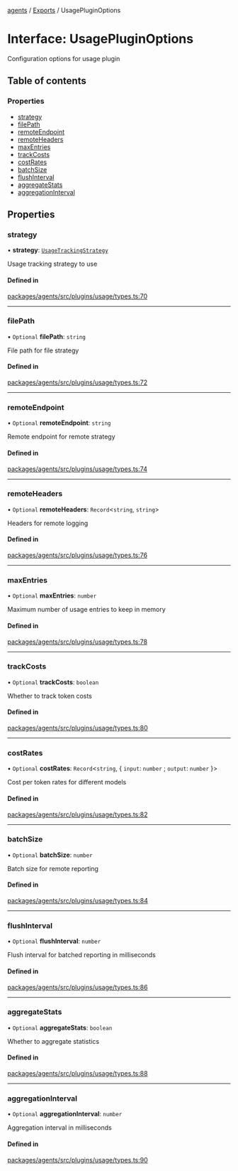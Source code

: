 <!-- 
 ⚠️  AUTO-GENERATED FILE - DO NOT EDIT MANUALLY
 This file is automatically generated by scripts/docs-generator.js
 To make changes, edit the source TypeScript files or update the generator script
-->

[agents](../../) / [Exports](../modules) / UsagePluginOptions

# Interface: UsagePluginOptions

Configuration options for usage plugin

## Table of contents

### Properties

- [strategy](UsagePluginOptions#strategy)
- [filePath](UsagePluginOptions#filepath)
- [remoteEndpoint](UsagePluginOptions#remoteendpoint)
- [remoteHeaders](UsagePluginOptions#remoteheaders)
- [maxEntries](UsagePluginOptions#maxentries)
- [trackCosts](UsagePluginOptions#trackcosts)
- [costRates](UsagePluginOptions#costrates)
- [batchSize](UsagePluginOptions#batchsize)
- [flushInterval](UsagePluginOptions#flushinterval)
- [aggregateStats](UsagePluginOptions#aggregatestats)
- [aggregationInterval](UsagePluginOptions#aggregationinterval)

## Properties

### strategy

• **strategy**: [`UsageTrackingStrategy`](../modules#usagetrackingstrategy)

Usage tracking strategy to use

#### Defined in

[packages/agents/src/plugins/usage/types.ts:70](https://github.com/woojubb/robota/blob/c50179e56752f80ea03c64201e29ab12275152bf/packages/agents/src/plugins/usage/types.ts#L70)

___

### filePath

• `Optional` **filePath**: `string`

File path for file strategy

#### Defined in

[packages/agents/src/plugins/usage/types.ts:72](https://github.com/woojubb/robota/blob/c50179e56752f80ea03c64201e29ab12275152bf/packages/agents/src/plugins/usage/types.ts#L72)

___

### remoteEndpoint

• `Optional` **remoteEndpoint**: `string`

Remote endpoint for remote strategy

#### Defined in

[packages/agents/src/plugins/usage/types.ts:74](https://github.com/woojubb/robota/blob/c50179e56752f80ea03c64201e29ab12275152bf/packages/agents/src/plugins/usage/types.ts#L74)

___

### remoteHeaders

• `Optional` **remoteHeaders**: `Record`\<`string`, `string`\>

Headers for remote logging

#### Defined in

[packages/agents/src/plugins/usage/types.ts:76](https://github.com/woojubb/robota/blob/c50179e56752f80ea03c64201e29ab12275152bf/packages/agents/src/plugins/usage/types.ts#L76)

___

### maxEntries

• `Optional` **maxEntries**: `number`

Maximum number of usage entries to keep in memory

#### Defined in

[packages/agents/src/plugins/usage/types.ts:78](https://github.com/woojubb/robota/blob/c50179e56752f80ea03c64201e29ab12275152bf/packages/agents/src/plugins/usage/types.ts#L78)

___

### trackCosts

• `Optional` **trackCosts**: `boolean`

Whether to track token costs

#### Defined in

[packages/agents/src/plugins/usage/types.ts:80](https://github.com/woojubb/robota/blob/c50179e56752f80ea03c64201e29ab12275152bf/packages/agents/src/plugins/usage/types.ts#L80)

___

### costRates

• `Optional` **costRates**: `Record`\<`string`, \{ `input`: `number` ; `output`: `number`  }\>

Cost per token rates for different models

#### Defined in

[packages/agents/src/plugins/usage/types.ts:82](https://github.com/woojubb/robota/blob/c50179e56752f80ea03c64201e29ab12275152bf/packages/agents/src/plugins/usage/types.ts#L82)

___

### batchSize

• `Optional` **batchSize**: `number`

Batch size for remote reporting

#### Defined in

[packages/agents/src/plugins/usage/types.ts:84](https://github.com/woojubb/robota/blob/c50179e56752f80ea03c64201e29ab12275152bf/packages/agents/src/plugins/usage/types.ts#L84)

___

### flushInterval

• `Optional` **flushInterval**: `number`

Flush interval for batched reporting in milliseconds

#### Defined in

[packages/agents/src/plugins/usage/types.ts:86](https://github.com/woojubb/robota/blob/c50179e56752f80ea03c64201e29ab12275152bf/packages/agents/src/plugins/usage/types.ts#L86)

___

### aggregateStats

• `Optional` **aggregateStats**: `boolean`

Whether to aggregate statistics

#### Defined in

[packages/agents/src/plugins/usage/types.ts:88](https://github.com/woojubb/robota/blob/c50179e56752f80ea03c64201e29ab12275152bf/packages/agents/src/plugins/usage/types.ts#L88)

___

### aggregationInterval

• `Optional` **aggregationInterval**: `number`

Aggregation interval in milliseconds

#### Defined in

[packages/agents/src/plugins/usage/types.ts:90](https://github.com/woojubb/robota/blob/c50179e56752f80ea03c64201e29ab12275152bf/packages/agents/src/plugins/usage/types.ts#L90)
